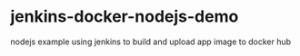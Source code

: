 # jenkins-docker-nodejs-demo
nodejs example using jenkins to build and upload app image to docker hub
